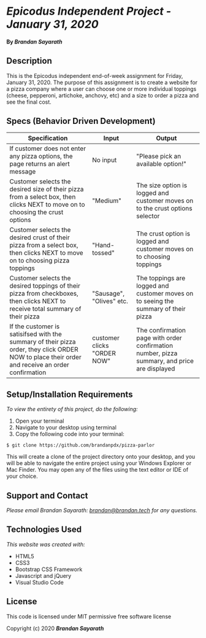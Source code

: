 # _Epicodus Independent Project - January 31, 2020_

#### By _**Brandan Sayarath**_

## Description

This is the Epicodus independent end-of-week assignment for Friday, January 31, 2020.  The purpose of this assignment is to create a website for a pizza company where a user can choose one or more individual toppings (cheese, pepperoni, artichoke, anchovy, etc) and a size to order a pizza and see the final cost.

## Specs (Behavior Driven Development)

| Specification                                                                                                          	| Input 	| Output                                                              	|
|------------------------------------------------------------------------------------------------------------------------	|-------	|---------------------------------------------------------------------	|
| If customer does not enter any pizza options, the page returns an alert message                                     	| No input     	| "Please pick an available option!"                                           	|
| Customer selects the desired size of their pizza from a select box, then clicks NEXT to move on to choosing the crust options                	| "Medium"     	| The size option is logged and customer moves on to the crust options selector                                     	|
| Customer selects the desired crust of their pizza from a select box, then clicks NEXT to move on to choosing pizza toppings               	| "Hand-tossed"     	| The crust option is logged and customer moves on to choosing toppings
| Customer selects the desired toppings of their pizza from checkboxes, then clicks NEXT to receive total summary of their pizza               	| "Sausage", "Olives" etc.     	| The toppings are logged and customer moves on to seeing the summary of their pizza
| If the customer is satisifsed with the summary of their pizza order, they click ORDER NOW to place their order and receive an order confirmation                	| customer clicks "ORDER NOW"   	| The confirmation page with order confirmation number, pizza summary, and price are displayed                                        	

## Setup/Installation Requirements

*_To view the entirety of this project, do the following:_*

1. Open your terminal  
2. Navigate to your desktop using terminal
3. Copy the following code into your terminal:

```$ git clone https://github.com/brandanpdx/pizza-parlor```

This will create a clone of the project directory onto your desktop, and you will be able to navigate the entire project using your Windows Explorer or Mac Finder.  You may open any of the files using the text editor or IDE of your choice.



## Support and Contact

_Please email Brandan Sayarath: brandan@brandan.tech for any questions._

## Technologies Used

_This website was created with:_

* HTML5  
* CSS3
* Bootstrap CSS Framework
* Javascript and jQuery
* Visual Studio Code 

## License

This code is licensed under MIT permissive free software license

Copyright (c) 2020 **_Brandan Sayarath_**

